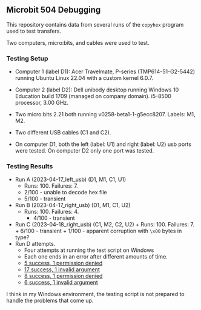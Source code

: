 ## Microbit 504 Debugging

This repository contains data from several runs of the `copyhex`
program used to test transfers.

Two computers, micro:bits, and cables were used to test.

### Testing Setup

* Computer 1 (label D1): Acer Travelmate, P-series (TMP614-51-G2-5442) running
  Ubuntu Linux 22.04 with a custom kernel 6.0.7.

* Computer 2 (label D2): Dell unibody desktop running Windows 10
  Education build 1709 (managed on company domain). i5-8500 processor, 3.00 GHz.

* Two micro:bits 2.21 both running v0258-beta1-1-g5ecc8207. Labels:
  M1, M2.

* Two different USB cables (C1 and C2).

* On computer D1, both the left (label: U1) and right (label: U2)
  usb ports were tested. On computer D2 only one port was tested.


### Testing Results


* Run A (2023-04-17_left_usb) (D1, M1, C1, U1)
    + Runs: 100. Failures: 7.
    + 2/100 - unable to decode hex file
    + 5/100 - transient
* Run B (2023-04-17_right_usb) (D1, M1, C1, U2)
    + Runs: 100. Failures: 4.
      + 4/100 - transient
* Run C (2023-04-18_right_usb) (C1, M2, C2, U2)
      + Runs: 100. Failures: 7.
      + 6/100 - transient
      + 1/100 - apparent corruption with `\x00` bytes in type?
* Run D attempts.
    + Four attempts at running the test script on Windows
    + Each one ends in an error after different amounts of time.
    * [5 success, 1 permission
      denied](serial_output_desktop_01_D2M2C2U2/script_output_with_error.txt)
    * [17 success, 1 invalid
      argument](serial_output_desktop_02_D2M2C2U2/script_output_with_error.txt)
    * [8 success, 1 permission
      denied](serial_output_desktop_03_D2M2C2U2/script_output_with_error.txt)
    * [6 success, 1 invalid
      argument](serial_output_desktop_04_D2M2C2U2/script_output_with_error.txt)

I think in my Windows environment, the testing script is not prepared
to handle the problems that come up.
